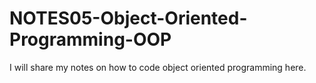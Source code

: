 # NOTES05-Object-Oriented-Programming-OOP

I will share my notes on how to code object oriented programming here.
